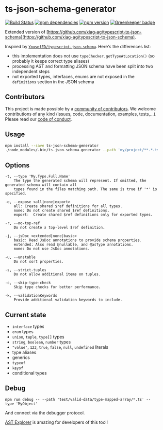 # ts-json-schema-generator

[![Build Status](https://dev.azure.com/vega-vis/ts-json-schema-generator/_apis/build/status/vega.ts-json-schema-generator)](https://dev.azure.com/vega-vis/ts-json-schema-generator/_build/latest?definitionId=3)
[![npm dependencies](https://david-dm.org/vega/ts-json-schema-generator.svg)](https://www.npmjs.com/package/ts-json-schema-generator)
[![npm version](https://img.shields.io/npm/v/ts-json-schema-generator.svg)](https://www.npmjs.com/package/ts-json-schema-generator) [![Greenkeeper badge](https://badges.greenkeeper.io/vega/ts-json-schema-generator.svg)](https://greenkeeper.io/)

Extended version of [https://github.com/xiag-ag/typescript-to-json-schema](https://github.com/xiag-ag/typescript-to-json-schema).

Inspired by [`YousefED/typescript-json-schema`](https://github.com/YousefED/typescript-json-schema). Here's the differences list:

* this implementation does not use `typeChecker.getTypeAtLocation()` (so probably it keeps correct type aliases)
* processing AST and formatting JSON schema have been split into two independent steps
* not exported types, interfaces, enums are not exposed in the `definitions` section in the JSON schema

## Contributors

This project is made possible by a [community of contributors](https://github.com/vega/ts-json-schema-generator/graphs/contributors). We welcome contributions of any kind (issues, code, documentation, examples, tests,...). Please read our [code of conduct](https://github.com/vega/vega/blob/master/CODE_OF_CONDUCT.md).

## Usage

```bash
npm install --save ts-json-schema-generator
./node_modules/.bin/ts-json-schema-generator --path 'my/project/**.*.ts' --type 'My.Type.Full.Name'
```

## Options

```
-t, --type 'My.Type.Full.Name'
    The type the generated schema will represent. If omitted, the generated schema will contain all
    types found in the files matching path. The same is true if '*' is specified.

-e, --expose <all|none|export>
    all: Create shared $ref definitions for all types.
    none: Do not create shared $ref definitions.
    export:  Create shared $ref definitions only for exported types.

-r, --no-top-ref
    Do not create a top-level $ref definition.

-j, --jsDoc <extended|none|basic>
    basic: Read JsDoc annotations to provide schema properties.
    extended: Also read @nullable, and @asType annotations.
    none: Do not use JsDoc annotations.

-u, --unstable
    Do not sort properties.

-s, --strict-tuples
    Do not allow additional items on tuples.

-c, --skip-type-check
    Skip type checks for better performance.

-k, --validationKeywords
    Provide additional validation keywords to include.
```


## Current state

* `interface` types
* `enum` types
* `union`, `tuple`, `type[]` types
* `string`, `boolean`, `number` types
* `"value"`, `123`, `true`, `false`, `null`, `undefined` literals
* type aliases
* generics
* `typeof`
* `keyof`
* conditional types

## Debug

`npm run debug -- --path 'test/valid-data/type-mapped-array/*.ts' --type 'MyObject'`

And connect via the debugger protocol.

[AST Explorer](https://astexplorer.net/) is amazing for developers of this tool!
